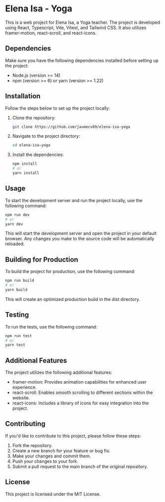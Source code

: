 # Elena Isa - Yoga

This is a web project for Elena Isa, a Yoga teacher. The project is developed using React, Typescript, Vite, Vitest, and Tailwind CSS. It also utilizes framer-motion, react-scroll, and react-icons.

## Dependencies

Make sure you have the following dependencies installed before setting up the project:

-   Node.js (version >= 14)
-   npm (version >= 6) or yarn (version >= 1.22)

## Installation

Follow the steps below to set up the project locally:

1. Clone the repository:

    ```bash
    git clone https://github.com/jaumecv89/elena-isa-yoga
    ```

2. Navigate to the project directory:

    ```bash
    cd elena-isa-yoga
    ```

3. Install the dependencies:

    ```bash
    npm install
    # or
    yarn install
    ```

## Usage

To start the development server and run the project locally, use the following command:

```bash
npm run dev
# or
yarn dev
```

This will start the development server and open the project in your default browser. Any changes you make to the source code will be automatically reloaded.

## Building for Production

To build the project for production, use the following command:

```bash
npm run build
# or
yarn build
```

This will create an optimized production build in the dist directory.

## Testing

To run the tests, use the following command:

```bash
npm run test
# or
yarn test
```

## Additional Features

The project utilizes the following additional features:

-   framer-motion: Provides animation capabilities for enhanced user experience.
-   react-scroll: Enables smooth scrolling to different sections within the website.
-   react-icons: Includes a library of icons for easy integration into the project.

## Contributing

If you'd like to contribute to this project, please follow these steps:

1. Fork the repository.
2. Create a new branch for your feature or bug fix.
3. Make your changes and commit them.
4. Push your changes to your fork.
5. Submit a pull request to the main branch of the original repository.

## License

This project is licensed under the MIT License.
